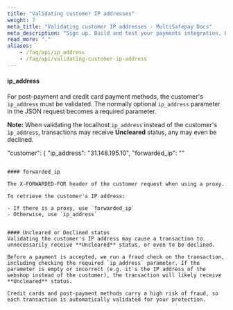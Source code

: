 ```yaml
---
title: "Validating customer IP addresses"
weight: 7
meta_title: "Validating customer IP addresses - MultiSafepay Docs"
meta_description: "Sign up. Build and test your payments integration. Explore our products and services. Use our API Reference, SDKs, and wrappers. Get support."
read_more: "."
aliases:
    - /faq/api/ip_address
    - /faq/api/validating-customer-ip-address
---
```


#### ip_address
For post-payment and credit card payment methods, the customer's `ip_address` must be validated. The normally optional `ip_address` parameter in the JSON request becomes a required parameter.

**Note:** When validating the localhost `ip_address` instead of the customer's `ip_address`, transactions may receive **Uncleared** status, any may even be declined.


   "customer": {
        "ip_address": "31.148.195.10",
        "forwarded_ip": "" 
```

#### forwarded_ip

The X-FORWARDED-FOR header of the customer request when using a proxy.

To retrieve the customer's IP address:

- If there is a proxy, use `forwarded_ip`
- Otherwise, use `ip_address`


#### Uncleared or Declined status
Validating the customer's IP address may cause a transaction to unnecessarily receive **Uncleared** status, or even to be declined. 

Before a payment is accepted, we run a fraud check on the transaction, including checking the required `ip_address` parameter. If the parameter is empty or incorrect (e.g. it's the IP address of the webshop instead of the customer), the transaction will likely receive **Uncleared** status. 

Credit cards and post-payment methods carry a high risk of fraud, so each transaction is automatically validated for your protection. 
